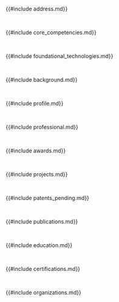 {{#include address.md}}

<div style="page-break-before:always">&nbsp;</div>
<p></p>

{{#include core_competencies.md}}

<div style="page-break-before:always">&nbsp;</div>
<p></p>

{{#include foundational_technologies.md}}

<div style="page-break-before:always">&nbsp;</div>
<p></p>

{{#include background.md}}

<div style="page-break-before:always">&nbsp;</div>
<p></p>

{{#include profile.md}}

<div style="page-break-before:always">&nbsp;</div>
<p></p>

{{#include professional.md}}

<div style="page-break-before:always">&nbsp;</div>
<p></p>

{{#include awards.md}}

<div style="page-break-before:always">&nbsp;</div>
<p></p>

{{#include projects.md}}

<div style="page-break-before:always">&nbsp;</div>
<p></p>

{{#include patents_pending.md}}

<div style="page-break-before:always">&nbsp;</div>
<p></p>

{{#include publications.md}}

<div style="page-break-before:always">&nbsp;</div>
<p></p>

{{#include education.md}}

<div style="page-break-before:always">&nbsp;</div>
<p></p>

{{#include certifications.md}}

<div style="page-break-before:always">&nbsp;</div>
<p></p>

{{#include organizations.md}}
